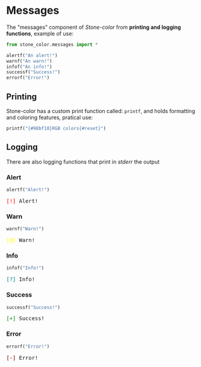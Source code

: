 # Messages

The "messages" component of *Stone-color* from **printing and logging functions**, example of use:

```python
from stone_color.messages import *

alertf("An alert!")
warnf("An warn!")
infof("An info!")
successf("Success!")
errorf("Error!")
```

## Printing

Stone-color has a custom print function called: `printf`, and holds formatting and coloring features, pratical use:

```python
printf("{#98bf18}RGB colors{#reset}")
```

## Logging

There are also logging functions that print in *stderr* the output 

### Alert

```python
alertf("Alert!")
```
<pre style="font-family:Menlo,'DejaVu Sans Mono',consolas,'Courier New',monospace"><span style="color: #ff0000">[!] </span>Alert!</pre>

### Warn


```python
warnf("Warn!")
```
<pre style="font-family:Menlo,'DejaVu Sans Mono',consolas,'Courier New',monospace"><span style="color: #ffff00">[@] </span>Warn!</pre>

### Info

```python
infof("Info!")
```
<pre style="font-family:Menlo,'DejaVu Sans Mono',consolas,'Courier New',monospace"><span style="color: #008080">[?] </span>Info!</pre>


### Success

```python
successf("Success!")
```
<pre style="font-family:Menlo,'DejaVu Sans Mono',consolas,'Courier New',monospace"><span style="color: #008000">[+] </span>Success!</pre>

### Error

```python
errorf("Error!")
```
<pre style="font-family:Menlo,'DejaVu Sans Mono',consolas,'Courier New',monospace"><span style="color: #800000">[-] </span>Error!</pre>
